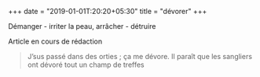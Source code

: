 +++
date = "2019-01-01T:20:20+05:30"
title = "dévorer"
+++

Démanger - irriter la peau, arrâcher - détruire
<!--more-->
Article en cours de rédaction

> J’sus passé dans des orties ; ça me dévore. Il paraît que les sangliers ont dévoré tout un champ de treffes

